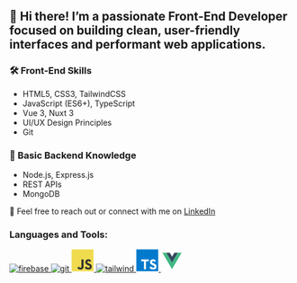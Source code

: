 ## 👋 Hi there! I’m a passionate Front-End Developer focused on building clean, user-friendly interfaces and performant web applications.

### 🛠️ Front-End Skills
- HTML5, CSS3, TailwindCSS
- JavaScript (ES6+), TypeScript
- Vue 3, Nuxt 3
- UI/UX Design Principles
- Git

### 🔧 Basic Backend Knowledge
- Node.js, Express.js
- REST APIs
- MongoDB

💬 Feel free to reach out or connect with me on [LinkedIn](https://www.linkedin.com/in/houssamouhra)


<p align="left">
</p>

<h3 align="left">Languages and Tools:</h3>
<p align="left"> <a href="https://firebase.google.com/" target="_blank" rel="noreferrer"> <img src="https://www.vectorlogo.zone/logos/firebase/firebase-icon.svg" alt="firebase" width="40" height="40"/> </a> <a href="https://git-scm.com/" target="_blank" rel="noreferrer"> <img src="https://www.vectorlogo.zone/logos/git-scm/git-scm-icon.svg" alt="git" width="40" height="40"/> </a> <a href="https://developer.mozilla.org/en-US/docs/Web/JavaScript" target="_blank" rel="noreferrer"> <img src="https://raw.githubusercontent.com/devicons/devicon/master/icons/javascript/javascript-original.svg" alt="javascript" width="40" height="40"/> </a> <a href="https://tailwindcss.com/" target="_blank" rel="noreferrer"> <img src="https://www.vectorlogo.zone/logos/tailwindcss/tailwindcss-icon.svg" alt="tailwind" width="40" height="40"/> </a> <a href="https://www.typescriptlang.org/" target="_blank" rel="noreferrer"> <img src="https://raw.githubusercontent.com/devicons/devicon/master/icons/typescript/typescript-original.svg" alt="typescript" width="40" height="40"/> </a> <a href="https://vuejs.org/" target="_blank" rel="noreferrer"> <img src="data:image/svg+xml;base64,PHN2ZyB4bWxucz0iaHR0cDovL3d3dy53My5vcmcvMjAwMC9zdmciIHdpZHRoPSIyNCIgaGVpZ2h0PSIyNCIgdmlld0JveD0iMCAwIDI0IDI0Ij48cGF0aCBmaWxsPSIjNDFiODgzIiBkPSJNMS43OTEgMy44NTFMMTIgMjEuNDcxTDIyLjIwOSAzLjkzNlYzLjg1SDE4LjI0bC02LjE4IDEwLjYxNkw1LjkwNiAzLjg1MXoiLz48cGF0aCBmaWxsPSIjMzU0OTVlIiBkPSJtNS45MDcgMy44NTFsNi4xNTIgMTAuNjE3TDE4LjI0IDMuODUxaC0zLjcyM0wxMi4wODQgOC4wM0w5LjY2IDMuODV6Ii8+PC9zdmc+" alt="vuejs" width="40" height="40"/> </a> </p>
